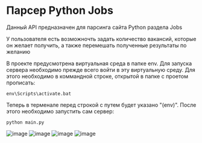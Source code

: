# Парсер Python Jobs
Данный API предназначен для парсинга сайта Python раздела Jobs

У пользователя есть возможночть задать количество вакансий, которые он желает получить, а также перемешать полученные результаты по желанию

В проекте предусмотрена виртуальная среда в папке env. Для запуска сервера необходимо прежде всего войти в эту виртуальную среду. Для этого необходимо в коммандной строке, открытой в папке с проетом прописать:
  
    env\Scripts\activate.bat
    
Теперь в терменале перед строкой с путем будет указано "(env)". После этого необходимо запустить сам сервер:
    
    python main.py

![image](https://user-images.githubusercontent.com/73183531/207861714-4cb861f3-4183-4f1c-8529-ea41cc0ea44a.png)
![image](https://user-images.githubusercontent.com/73183531/207861865-3aec348f-8369-4bb5-a3e3-89f8d39dca6c.png)
![image](https://user-images.githubusercontent.com/73183531/207861993-acc29b72-d63a-4420-a9ce-78a135378558.png)
![image](https://user-images.githubusercontent.com/73183531/207862438-30220507-668a-4362-9eb4-abdb33342bfe.png)
